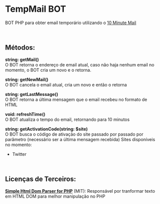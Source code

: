 # TempMail BOT
BOT PHP para obter email temporário utilizando o [10 Minute Mail](https://10minutemail.net)

&nbsp;
## Métodos:
**string: getMail()**\
O BOT retorna o endereço de email atual, caso não haja nenhum email no momento, o BOT cria um novo e o retorna.

**string: getNewMail()**\
O BOT cancela o email atual, cria um novo e então o retorna

**string: getLastMessage()**\
O BOT retorna a última mensagem que o email recebeu no formato de HTML 

**void: refreshTime()**\
O BOT atualiza o tempo do email, retornando para 10 minutos

**string: getActivationCode(string: $site)**\
O BOT busca o código de ativação do site passado por passado por parâmetro (necessário ser a última mensagem recebida)
Sites disponíveis no momento:
- Twitter

&nbsp;
## Licenças de Terceiros:
[**Simple Html Dom Parser for PHP**](https://github.com/voku/simple_html_dom) (MIT): Responsável por tranformar texto em HTML DOM para melhor manipulação no PHP

